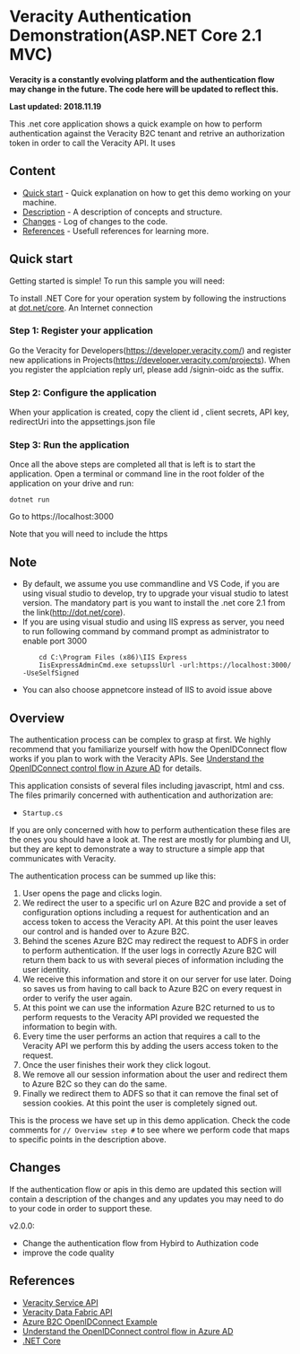 # Veracity Authentication Demonstration(ASP.NET Core 2.1 MVC)

**Veracity is a constantly evolving platform and the authentication flow may change in the future. The code here will be updated to reflect this.**

**Last updated: 2018.11.19**

This .net core application shows a quick example on how to perform authentication against the Veracity B2C tenant and retrive an authorization token in order to call the Veracity API. It uses 

## Content

- [Quick start](#quick-start) - Quick explanation on how to get this demo working on your machine.
- [Description](#description) - A description of concepts and structure.
- [Changes](#changes) - Log of changes to the code.
- [References](#references) - Usefull references for learning more.

## Quick start

Getting started is simple! To run this sample you will need:

To install .NET Core for your operation system by following the instructions at [dot.net/core](http://dot.net/core).
An Internet connection

### Step 1: Register your application

Go the Veracity for Developers(https://developer.veracity.com/) and register new applications in Projects(https://developer.veracity.com/projects). When you register the applciation reply url, please add /signin-oidc as the suffix.


### Step 2: Configure the application

When your application is created, copy the client id , client secrets, API key, redirectUri into the appsettings.json file

### Step 3: Run the application

Once all the above steps are completed all that is left is to start the application. Open a terminal or command line in the root folder of the application on your drive and run:

```
dotnet run
```

Go to https://localhost:3000

Note that you will need to include the https 

## Note
-  By default, we assume you use commandline and VS Code, if you are using visual studio to develop, try to upgrade your visual studio to latest version. The mandatory part is you want to install the .net core 2.1 from the link(http://dot.net/core). 
-  If you are using visual studio and using IIS express as server, you need to run following command by command prompt as administrator to enable port 3000
    ```
        cd C:\Program Files (x86)\IIS Express
        IisExpressAdminCmd.exe setupsslUrl -url:https://localhost:3000/ -UseSelfSigned
    ```
-  You can also choose appnetcore instead of IIS to avoid issue above

## Overview

The authentication process can be complex to grasp at first. We highly recommend that you familiarize yourself with how the OpenIDConnect flow works if you plan to work with the Veracity APIs. See [Understand the OpenIDConnect control flow in Azure AD](https://docs.microsoft.com/en-us/azure/active-directory/develop/active-directory-protocols-openid-connect-code) for details.

This application consists of several files including javascript, html and css. The files primarily concerned with authentication and authorization are: 

- `Startup.cs`

If you are only concerned with how to perform authentication these files are the ones you should have a look at. The rest are mostly for plumbing and UI, but they are kept to demonstrate a way to structure a simple app that communicates with Veracity.

The authentication process can be summed up like this:

1. User opens the page and clicks login.
2. We redirect the user to a specific url on Azure B2C and provide a set of configuration options including a request for authentication and an access token to access the Veracity API. At this point the user leaves our control and is handed over to Azure B2C.
3. Behind the scenes Azure B2C may redirect the request to ADFS in order to perform authentication. If the user logs in correctly Azure B2C will return them back to us with several pieces of information including the user identity.
4. We receive this information and store it on our server for use later. Doing so saves us from having to call back to Azure B2C on every request in order to verify the user again.
5. At this point we can use the information Azure B2C returned to us to perform requests to the Veracity API provided we requested the information to begin with.
6. Every time the user performs an action that requires a call to the Veracity API we perform this by adding the users access token to the request.
7. Once the user finishes their work they click logout.
8. We remove all our session information about the user and redirect them to Azure B2C so they can do the same.
9. Finally we redirect them to ADFS so that it can remove the final set of session cookies. At this point the user is completely signed out.

This is the process we have set up in this demo application. Check the code comments for `// Overview step #` to see where we perform code that maps to specific points in the description above.

## Changes

If the authentication flow or apis in this demo are updated this section will contain a description of the changes and any updates you may need to do to your code in order to support these.

v2.0.0:

- Change the authentication flow from Hybird to Authization code
- improve the code quality 

## References

- [Veracity Service API](https://developer.veracity.com/doc/service-api)
- [Veracity Data Fabric API](https://developer.veracity.com/doc/data-fabric-api)
- [Azure B2C OpenIDConnect Example](https://github.com/Azure-Samples/active-directory-b2c-dotnetcore-webapp)
- [Understand the OpenIDConnect control flow in Azure AD](https://docs.microsoft.com/en-us/azure/active-directory/develop/active-directory-protocols-openid-connect-code)
- [.NET Core](https://dotnet.github.io/)